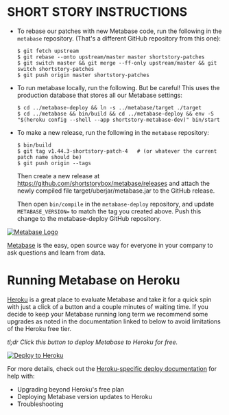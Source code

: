 # SHORT STORY INSTRUCTIONS

 - To rebase our patches with new Metabase code, run the following in the
   `metabase` repository. (That's a different GitHub repository from this one):

       $ git fetch upstream
       $ git rebase --onto upstream/master master shortstory-patches
       $ git switch master && git merge --ff-only upstream/master && git switch shortstory-patches
       $ git push origin master shortstory-patches

 - To run metabase locally, run the following. But be careful! This uses the
   production database that stores all our Metabase settings:

       $ cd ../metabase-deploy && ln -s ../metabase/target ./target
       $ cd ../metabase && bin/build && cd ../metabase-deploy && env -S "$(heroku config --shell --app shortstory-metabase-dev)" bin/start

 - To make a new release, run the following in the `metabase` repository:

       $ bin/build
       $ git tag v1.44.3-shortstory-patch-4   # (or whatever the current patch name should be)
       $ git push origin --tags

   Then create a new release at
   https://github.com/shortstorybox/metabase/releases and attach the newly
   compiled file target/uberjar/metabase.jar to the GitHub release.

   Then open `bin/compile` in the `metabase-deploy` repository, and update
   `METABASE_VERSION=` to match the tag you created above. Push this change to
   the metabase-deploy GitHub repository.




[![Metabase Logo](http://www.metabase.com/images/logo.svg)](http://www.metabase.com/)

[Metabase](http://www.metabase.com/) is the easy, open source way for everyone in your company to ask questions and learn from data.

# Running Metabase on Heroku

[Heroku](https://www.heroku.com/home) is a great place to evaluate Metabase and take it for a quick spin with just a click of a button and a couple minutes of waiting time. If you decide to keep your Metabase running long term we recommend some upgrades as noted in the documentation linked to below to avoid limitations of the Heroku free tier.

*tl;dr Click this button to deploy Metabase to Heroku for free.*

[![Deploy to Heroku](https://www.herokucdn.com/deploy/button.svg)](https://heroku.com/deploy)

For more details, check out the [Heroku-specific deploy documentation](http://www.metabase.com/docs/latest/operations-guide/running-metabase-on-heroku.html) for help with:
* Upgrading beyond Heroku's free plan
* Deploying Metabase version updates to Heroku
* Troubleshooting
